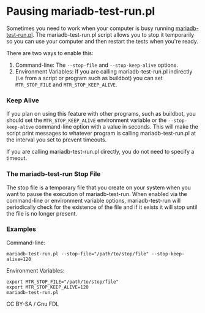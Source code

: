 
# Pausing mariadb-test-run.pl

Sometimes you need to work when your computer is busy running
[mariadb-test-run.pl](https://mariadb.com/kb/en/mariadb-test-runpl-options). The mariadb-test-run.pl script allows you to stop it temporarily so you can use
your computer and then restart the tests when you're ready.


There are two ways to enable this:


1. Command-line: The `--stop-file` and
 `--stop-keep-alive` options.
1. Environment Variables: If you are calling mariadb-test-run.pl indirectly
 (i.e from a script or program such as buildbot) you can set
 `MTR_STOP_FILE` and `MTR_STOP_KEEP_ALIVE`.


### Keep Alive


If you plan on using this feature with other programs, such as buildbot, you should set the <code>MTR_STOP_KEEP_ALIVE</code> environment variable or the <code>--stop-keep-alive</code> command-line option with a value in seconds. This will make the script print messages to whatever program is calling mariadb-test-run.pl at the interval you set to prevent timeouts.


If you are calling mariadb-test-run.pl directly, you do not need to specify a timeout.


### The mariadb-test-run Stop File


The stop file is a temporary file that you create on your system when you want
to pause the execution of mariadb-test-run. When enabled via the command-line or
environment variable options, mariadb-test-run will periodically check for the
existence of the file and if it exists it will stop until the file is no longer
present.


### Examples


Command-line:


```
mariadb-test-run.pl --stop-file="/path/to/stop/file" --stop-keep-alive=120
```

Environment Variables:


```
export MTR_STOP_FILE="/path/to/stop/file"
export MTR_STOP_KEEP_ALIVE=120
mariadb-test-run.pl
```


CC BY-SA / Gnu FDL

